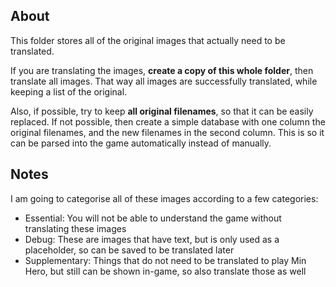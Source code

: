 ## About
This folder stores all of the original images that actually need to be translated.

If you are translating the images, **create a copy of this whole folder**, then translate all images. That way all images are successfully translated, while keeping a list of the original.

Also, if possible, try to keep **all original filenames**, so that it can be easily replaced. If not possible, then create a simple database with one column the original filenames, and the new filenames in the second column. This is so it can be parsed into the game automatically instead of manually.

## Notes

I am going to categorise all of these images according to a few categories:
* Essential: You will not be able to understand the game without translating these images
* Debug: These are images that have text, but is only used as a placeholder, so can be saved to be translated later
* Supplementary: Things that do not need to be translated to play Min Hero, but still can be shown in-game, so also translate those as well